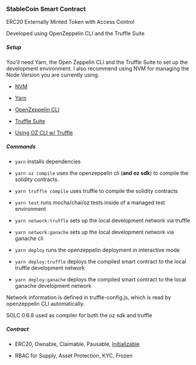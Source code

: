 ### StableCoin Smart Contract

ERC20 Externally Minted Token with Access Control

Developed using OpenZeppelin CLI and the Truffle Suite

##### Setup

You'll need Yarn, the Open Zeppelin CLI and the Truffle Suite to set up the development environment. I also recommend using NVM for managing the Node Version you are currently using.

- [NVM](https://github.com/nvm-sh/nvm)

- [Yarn](https://classic.yarnpkg.com/en/docs/)

- [OpenZeppelin CLI](https://docs.openzeppelin.com/cli/2.8/)

- [Truffle Suite](https://www.trufflesuite.com/)

- [Using OZ CLI w/ Truffle](https://docs.openzeppelin.com/cli/2.8/truffle)

##### Commands

- `yarn` installs dependencies

- `yarn oz compile` uses the openzeppelin cli (**and oz sdk**) to compile the solidity contracts.

- `yarn truffle compile` uses truffle to compile the solidity contracts

- `yarn test` runs mocha/chai/oz tests inside of a managed test environment

- `yarn network:truffle` sets up the local development network via truffle

- `yarn network:ganache` sets up the local development network via ganache cli

- `yarn deploy` runs the openzeppelin deployment in interactive mode

- `yarn deploy:truffle` deploys the compiled smart contract to the local truffle development network

- `yarn deploy:ganache` deploys the compiled smart contract to the local ganache development network

Network information is defined in truffle-config.js, which is read by openzeppelin CLI automatically.

SOLC 0.6.8 used as compiler for both the oz sdk and truffle

##### Contract

- ERC20, Ownable, Claimable, Pausable, [Initializable](https://docs.openzeppelin.com/upgrades/2.6/writing-upgradeable)

- RBAC for Supply, Asset Protection, KYC, Frozen
